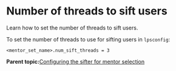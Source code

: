 # Number of threads to sift users

Learn how to set the number of threads to sift users.

To set the number of threads to use for sifting users in `lpsconfig`:

```
<mentor_set_name>.num_sift_threads = 3
```

**Parent topic:**[Configuring the sifter for mentor selection](../pzn/pzn_configure_sifter_mentor_selection.md)


